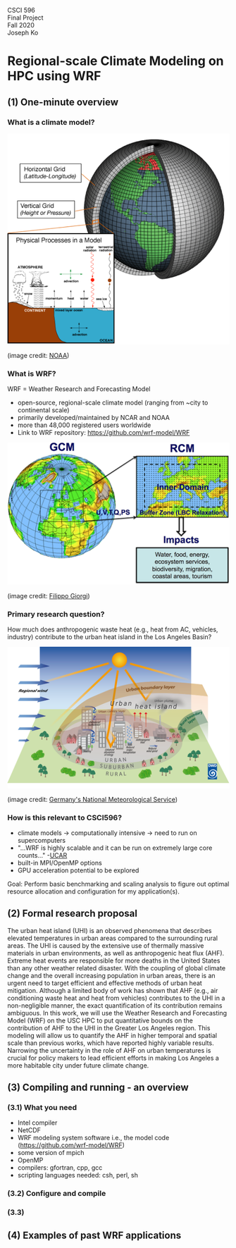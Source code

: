 CSCI 596<br/>
Final Project<br/>
Fall 2020<br/>
Joseph Ko

# Regional-scale Climate Modeling on HPC using WRF

## (1) One-minute overview

### What is a climate model?
<img src="images/climate_model_schematic.png" width="700" alt="hi" class="inline"/>

(image credit: [NOAA](https://www.climate.gov/file/atmosphericmodelschematicpng))

### What is WRF?
WRF = Weather Research and Forecasting Model 
- open-source, regional-scale climate model (ranging from ~city to continental scale)
- primarily developed/maintained by NCAR and NOAA
- more than 48,000 registered users worldwide
- Link to WRF repository: https://github.com/wrf-model/WRF

<img src="images/rcm_schematic.jpg" width="700" alt="hi" class="inline"/>

(image credit: [Filippo Giorgi](https://agupubs.onlinelibrary.wiley.com/doi/10.1029/2018JD030094))

### Primary research question?
How much does anthropogenic waste heat (e.g., heat from AC, vehicles, industry) contribute to the urban heat island in the Los Angeles Basin?

<img src="images/UHI.png" width="700" alt="hi" class="inline"/>

(image credit: [Germany's National Meteorological Service](https://www.dwd.de/EN/research/climateenvironment/climate_impact/urbanism/urban_heat_island/urbanheatisland_node.html))

### How is this relevant to CSCI596?
- climate models -> computationally intensive -> need to run on supercomputers
- "...WRF is highly scalable and it can be run on extremely large core counts..." -[UCAR](https://www2.cisl.ucar.edu/resources/optimizing-wrf-performance)
- built-in MPI/OpenMP options
- GPU acceleration potential to be explored

Goal: Perform basic benchmarking and scaling analysis to figure out optimal resource allocation and configuration for my application(s).

## (2) Formal research proposal

The urban heat island (UHI) is an observed phenomena that describes elevated temperatures in urban areas compared to the surrounding rural areas. The UHI is caused by the extensive use of thermally massive materials in urban environments, as well as anthropogenic heat flux (AHF). Extreme heat events are responsible for more deaths in the United States than any other weather related disaster. With the coupling of global climate change and the overall increasing population in urban areas, there is an urgent need to target efficient and effective methods of urban heat mitigation. Although a limited body of work has shown that AHF (e.g., air conditioning waste heat and heat from vehicles) contributes to the UHI in a non-negligible manner, the exact quantification of its contribution remains ambiguous. In this work, we will use the Weather Research and Forecasting Model (WRF) on the USC HPC to put quantitative bounds on the contribution of AHF to the UHI in the Greater Los Angeles region. This modeling will allow us to quantify the AHF in higher temporal and spatial scale than previous works, which have reported highly variable results. Narrowing the uncertainty in the role of AHF on urban temperatures is crucial for policy makers to lead efficient efforts in making Los Angeles a more habitable city under future climate change.

## (3) Compiling and running - an overview



### (3.1) What you need 

- Intel compiler
- NetCDF
- WRF modeling system software i.e., the model code (https://github.com/wrf-model/WRF)
- some version of mpich
- OpenMP
- compilers: gfortran, cpp, gcc
- scripting languages needed: csh, perl, sh

### (3.2) Configure and compile

### (3.3) 

## (4) Examples of past WRF applications


